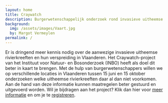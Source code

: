 ```yaml
---
layout: home
title: Craywatch
description: Burgerwetenschappelijk onderzoek rond invasieve uitheemse rivierkreeften in Vlaanderen
background:
  img: /assets/images/Vaart.jpg
  by: Margot Vermeylen
permalink: /
---
```


Er is dringend meer kennis nodig over de aanwezige invasieve uitheemse rivierkreeften en hun verspreiding in Vlaanderen. Het Craywatch-project van het Instituut voor Natuur- en Bosonderzoek (INBO) heeft als doel dit beter in kaart te brengen. Met de hulp van burgerwetenschappers willen we op verschillende locaties in Vlaanderen tussen 15 juni en 15 oktober onderzoeken welke uitheemse rivierkreeften daar al dan niet voorkomen. Aan de hand van deze informatie kunnen maatregelen beter gestuurd en uitgevoerd worden. Wil je bijdragen aan het project? Klik dan hier voor [meer informatie](pages/instructies.md) en om je te [registreren](pages/aanmelden.md). 